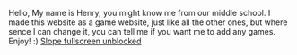 Hello, My name is Henry, you might know me from our middle school. I made this website as a game website, just like all the other ones, but where sence I can change it, you can tell me if you want me to add any games. Enjoy! :)
[Slope fullscreen unblocked](https://slope-game.hankypoo71.repl.co/)
